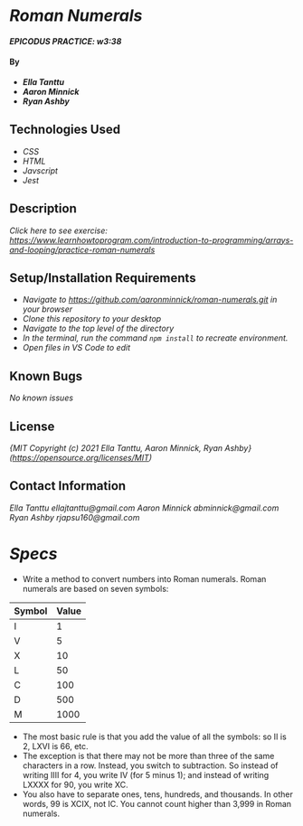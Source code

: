 # _Roman Numerals_

#### _EPICODUS PRACTICE: w3:38_

#### By
* _**Ella Tanttu**_
* _**Aaron Minnick**_
* _**Ryan Ashby**_

## Technologies Used

* _CSS_
* _HTML_
* _Javscript_
* _Jest_

## Description

_Click here to see exercise: https://www.learnhowtoprogram.com/introduction-to-programming/arrays-and-looping/practice-roman-numerals_

## Setup/Installation Requirements

* _Navigate to https://github.com/aaronminnick/roman-numerals.git in your browser_
* _Clone this repository to your desktop_
* _Navigate to the top level of the directory_
* _In the terminal, run the command ```npm install``` to recreate environment._
* _Open files in VS Code to edit_

## Known Bugs

_No known issues_

## License

_{MIT Copyright (c) 2021 Ella Tanttu, Aaron Minnick, Ryan Ashby}_
_(https://opensource.org/licenses/MIT)_

## Contact Information

_Ella Tanttu ellajtanttu@gmail.com_
_Aaron Minnick abminnick@gmail.com_
_Ryan Ashby rjapsu160@gmail.com_

# _Specs_
- Write a method to convert numbers into Roman numerals. Roman numerals are based on seven symbols:

|Symbol|Value|
|---|---|
|I|1|
|V|5|
|X|10|
|L|50|
|C|100|
|D|500|
|M|1000|

- The most basic rule is that you add the value of all the symbols: so II is 2, LXVI is 66, etc.
- The exception is that there may not be more than three of the same characters in a row. Instead, you switch to subtraction. So instead of writing IIII for 4, you write IV (for 5 minus 1); and instead of writing LXXXX for 90, you write XC.
- You also have to separate ones, tens, hundreds, and thousands. In other words, 99 is XCIX, not IC. You cannot count higher than 3,999 in Roman numerals.